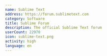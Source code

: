 ```yaml
---
name: Sublime Text
address: https://forum.sublimetext.com
category: Software
title: Sublime Forum
description: The official Sublime Text forum
userCount: 22970
icon: sublime-text.png
activity: high
language: en
---
```

